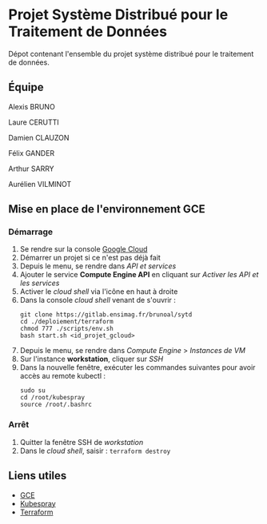 # Projet Système Distribué pour le Traitement de Données

Dépot contenant l'ensemble du projet système distribué pour le traitement de données.

## Équipe

Alexis BRUNO

Laure CERUTTI

Damien CLAUZON

Félix GANDER

Arthur SARRY

Aurélien VILMINOT

## Mise en place de l'environnement GCE

### Démarrage

1. Se rendre sur la console [Google Cloud](https://console.cloud.google.com)
2. Démarrer un projet si ce n'est pas déjà fait
3. Depuis le menu, se rendre dans _API et services_
4. Ajouter le service **Compute Engine API** en cliquant sur _Activer les API et les services_
5. Activer le _cloud shell_ via l'icône en haut à droite
6. Dans la console _cloud shell_ venant de s'ouvrir :
    ```
    git clone https://gitlab.ensimag.fr/brunoal/sytd
    cd ./deploiement/terraform
    chmod 777 ./scripts/env.sh
    bash start.sh <id_projet_gcloud>
    ```
7. Depuis le menu, se rendre dans *Compute Engine* > *Instances de VM*
8. Sur l'instance **workstation**, cliquer sur _SSH_
9. Dans la nouvelle fenêtre, exécuter les commandes suivantes pour avoir accès au remote kubectl :
    ```    
    sudo su 
    cd /root/kubespray
    source /root/.bashrc
    ```

### Arrêt

1. Quitter la fenêtre SSH de _workstation_
2. Dans le _cloud shell_, saisir : `terraform destroy`

## Liens utiles

- [GCE](https://console.cloud.google.com/)
- [Kubespray](https://github.com/kubernetes-sigs/kubespray)
- [Terraform](https://www.terraform.io/)


